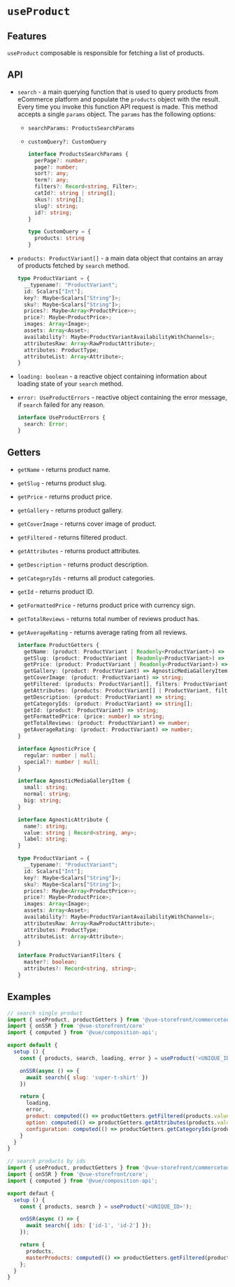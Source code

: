 # `useProduct`

## Features

`useProduct` composable is responsible for fetching a list of products.

## API

- `search` - a main querying function that is used to query products from eCommerce platform and populate the `products` object with the result. Every time you invoke this function API request is made. This method accepts a single `params` object. The `params` has the following options:
 
    - `searchParams: ProductsSearchParams`

    - `customQuery?: CustomQuery`

      ```ts
      interface ProductsSearchParams {
        perPage?: number;
        page?: number;
        sort?: any;
        term?: any;
        filters?: Record<string, Filter>;
        catId?: string | string[];
        skus?: string[];
        slug?: string;
        id?: string;
      }

      type CustomQuery = {
        products: string
      }
      ```

- `products: ProductVariant[]` - a main data object that contains an array of products fetched by `search` method.

  ```ts
  type ProductVariant = {
    __typename?: "ProductVariant";
    id: Scalars["Int"];
    key?: Maybe<Scalars["String"]>;
    sku?: Maybe<Scalars["String"]>;
    prices?: Maybe<Array<ProductPrice>>;
    price?: Maybe<ProductPrice>;
    images: Array<Image>;
    assets: Array<Asset>;
    availability?: Maybe<ProductVariantAvailabilityWithChannels>;
    attributesRaw: Array<RawProductAttribute>;
    attributes: ProductType;
    attributeList: Array<Attribute>;
  }
  ```

- `loading: boolean` - a reactive object containing information about loading state of your `search` method.

- `error: UseProductErrors` - reactive object containing the error message, if `search` failed for any reason.

  ```ts
  interface UseProductErrors {
    search: Error;
  }
  ```

## Getters

- `getName` - returns product name.

- `getSlug` - returns product slug.

- `getPrice` - returns product price.

- `getGallery` - returns product gallery.

- `getCoverImage` - returns cover image of product.

- `getFiltered` - returns filtered product.

- `getAttributes` - returns product attributes.

- `getDescription` - returns product description.

- `getCategoryIds` - returns all product categories.

- `getId` - returns product ID.

- `getFormattedPrice` - returns product price with currency sign.

- `getTotalReviews` - returns total number of reviews product has. 

- `getAverageRating` - returns average rating from all reviews.

  ```ts
  interface ProductGetters {
    getName: (product: ProductVariant | Readonly<ProductVariant>) => string;
    getSlug: (product: ProductVariant | Readonly<ProductVariant>) => string;
    getPrice: (product: ProductVariant | Readonly<ProductVariant>) => AgnosticPrice;
    getGallery: (product: ProductVariant) => AgnosticMediaGalleryItem[];
    getCoverImage: (product: ProductVariant) => string;
    getFiltered: (products: ProductVariant[], filters: ProductVariantFilters | any = {}) => ProductVariant[];
    getAttributes: (products: ProductVariant[] | ProductVariant, filterByAttributeName?: string[]) => Record<string, AgnosticAttribute | string>;
    getDescription: (product: ProductVariant) => string;
    getCategoryIds: (product: ProductVariant) => string[];
    getId: (product: ProductVariant) => string;
    getFormattedPrice: (price: number) => string;
    getTotalReviews: (product: ProductVariant) => number;
    getAverageRating: (product: ProductVariant) => number;
  }

  interface AgnosticPrice {
    regular: number | null;
    special?: number | null;
  }

  interface AgnosticMediaGalleryItem {
    small: string;
    normal: string;
    big: string;
  }

  interface AgnosticAttribute {
    name?: string;
    value: string | Record<string, any>;
    label: string;
  }

  type ProductVariant = {
    __typename?: "ProductVariant";
    id: Scalars["Int"];
    key?: Maybe<Scalars["String"]>;
    sku?: Maybe<Scalars["String"]>;
    prices?: Maybe<Array<ProductPrice>>;
    price?: Maybe<ProductPrice>;
    images: Array<Image>;
    assets: Array<Asset>;
    availability?: Maybe<ProductVariantAvailabilityWithChannels>;
    attributesRaw: Array<RawProductAttribute>;
    attributes: ProductType;
    attributeList: Array<Attribute>;
  }

  interface ProductVariantFilters {
    master?: boolean;
    attributes?: Record<string, string>;
  }
  ```

## Examples

```js
// search single product
import { useProduct, productGetters } from '@vue-storefront/commercetools';
import { onSSR } from '@vue-storefront/core'
import { computed } from '@vue/composition-api';

export default {
  setup () {
    const { products, search, loading, error } = useProduct('<UNIQUE_ID>');

    onSSR(async () => {
      await search({ slug: 'super-t-shirt' })
    })

    return {
      loading,
      error,
      product: computed(() => productGetters.getFiltered(products.value, { master: true, attributes: context.root.$route.query })[0]),
      option: computed(() => productGetters.getAttributes(products.value, ['color', 'size'])),
      configuration: computed(() => productGetters.getCategoryIds(product.value))
    }
  }
}
```

```js
// search products by ids
import { useProduct, productGetters } from '@vue-storefront/commercetools';
import { onSSR } from '@vue-storefront/core';
import { computed } from '@vue/composition-api';

export defaut {
  setup () {
    const { products, search } = useProduct('<UNIQUE_ID>');

    onSSR(async () => {
      await search({ ids: ['id-1', 'id-2'] });
    });

    return {
      products,
      masterProducts: computed(() => productGetters.getFiltered(products.value, { master: true }))
    };
  }
}
```
